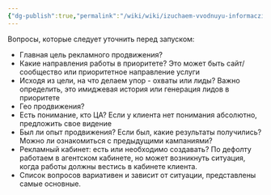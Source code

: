 ```yaml
---
{"dg-publish":true,"permalink":"/wiki/wiki/izuchaem-vvodnuyu-informacziyu-brif-esli-est-voprosy-po-proektu-czeli-napravleniya-ohvaty-lidy-geo-cza-est-li-opisanie-cza/"}
---
```


Вопросы, которые следует уточнить перед запуском:

- Главная цель рекламного продвижения?
- Какие направления работы в приоритете? Это может быть сайт/сообщество или приоритетное направление услуги
- Исходя из цели, на что делаем упор - охваты или лиды? Важно определить, это имиджевая история или генерация лидов в приоритете
- Гео продвижения?
- Есть понимание, кто ЦА? Если у клиента нет понимания абсолютно, предложить свое видение
- Был ли опыт продвижения? Если был, какие результаты получились? Можно ли ознакомиться с предыдущими кампаниями?
- Рекламный кабинет: есть или необходимо создавать? По дефолту работаем в агентском кабинете, но может возникнуть ситуация, когда работы должны вестись в кабинете клиента. 
- Список вопросов вариативен и зависит от ситуации, представлены самые основные.